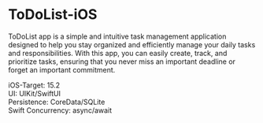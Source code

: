 # ToDoList-iOS
ToDoList app is a simple and intuitive task management application designed to help you stay organized and efficiently manage your daily tasks and responsibilities. With this app, you can easily create, track, and prioritize tasks, ensuring that you never miss an important deadline or forget an important commitment.

iOS-Target: 15.2<br>
UI: UIKit/SwiftUI<br>
Persistence: CoreData/SQLite<br>
Swift Concurrency: async/await<br>
